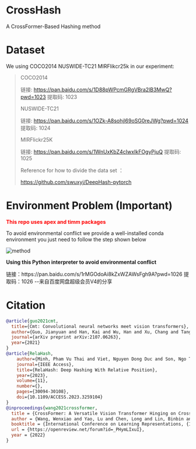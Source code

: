 # CrossHash
A CrossFormer-Based Hashing method

# Dataset 
We using COCO2014 NUSWIDE-TC21 MIRFlikcr25k in our experiment:
> COCO2014
> 
> 链接: https://pan.baidu.com/s/1D88pWPcmGRgVBra2lB3MwQ?pwd=1023 提取码: 1023
> 
> NUSWIDE-TC21
> 
> 链接: https://pan.baidu.com/s/1OZk-A8sohjl69oSG0reJWg?pwd=1024 提取码: 1024
> 
> MIRFlickr25K
> 
> 链接: https://pan.baidu.com/s/1WnUxKbZ4cIwxIkFOgyPjuQ 提取码: 1025
> 
> Reference for how to divide the data set ：
> 
> https://github.com/swuxyj/DeepHash-pytorch

# Environment Problem (Important)
<p>
  
  <font color=red>
    <strong>
      This repo uses apex and timm packages
    </strong>
  </font>
</p>

<p>
   To avoid environmental conflict we provide a well-installed conda environment you just need to follow the step shown below
</p>


![method](https://github.com/Mahiro2211/CrossHash/assets/130811701/306b7ab7-a93b-42ad-8b10-4836fb605350)



<p>
  <strong>
    Using this Python interpreter to avoid environmental conflict
  </strong>
</p>

<p>
  链接：https://pan.baidu.com/s/1rMGOdoAi8kZxWZAWsFgh9A?pwd=1026 
  提取码：1026 
  --来自百度网盘超级会员V4的分享
</p>

# Citation
```bibtex
@article{guo2021cmt,
  title={Cmt: Convolutional neural networks meet vision transformers},
  author={Guo, Jianyuan and Han, Kai and Wu, Han and Xu, Chang and Tang, Yehui and Xu, Chunjing and Wang, Yunhe},
  journal={arXiv preprint arXiv:2107.06263},
  year={2021}
}
@article{RelaHash,
    author={Minh, Pham Vu Thai and Viet, Nguyen Dong Duc and Son, Ngo Tung and Anh, Bui Ngoc and Jaafar, Jafreezal},
    journal={IEEE Access}, 
    title={RelaHash: Deep Hashing With Relative Position}, 
    year={2023},
    volume={11},
    number={},
    pages={30094-30108},
    doi={10.1109/ACCESS.2023.3259104}
}
@inproceedings{wang2021crossformer,
  title = {CrossFormer: A Versatile Vision Transformer Hinging on Cross-scale Attention},
  author = {Wang, Wenxiao and Yao, Lu and Chen, Long and Lin, Binbin and Cai, Deng and He, Xiaofei and Liu, Wei},
  booktitle = {International Conference on Learning Representations, {ICLR}},
  url = {https://openreview.net/forum?id=_PHymLIxuI},
  year = {2022}
}
```
